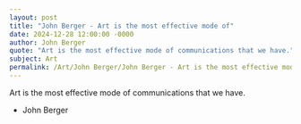 ```yaml
---
layout: post
title: "John Berger - Art is the most effective mode of"
date: 2024-12-28 12:00:00 -0000
author: John Berger
quote: "Art is the most effective mode of communications that we have."
subject: Art
permalink: /Art/John Berger/John Berger - Art is the most effective mode of
---
```


Art is the most effective mode of communications that we have.

- John Berger
